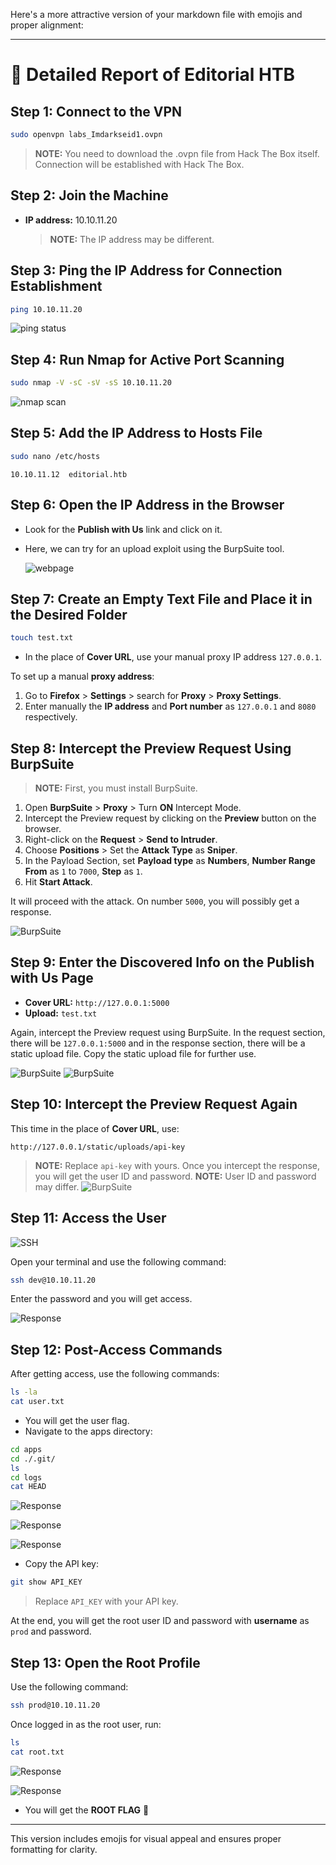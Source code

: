 Here's a more attractive version of your markdown file with emojis and proper alignment:

---

# 📝 Detailed Report of Editorial HTB

## Step 1: Connect to the VPN

```sh
sudo openvpn labs_Imdarkseid1.ovpn
```
> **NOTE:** You need to download the .ovpn file from Hack The Box itself. Connection will be established with Hack The Box.

## Step 2: Join the Machine

- **IP address:** 10.10.11.20
  > **NOTE:** The IP address may be different.

## Step 3: Ping the IP Address for Connection Establishment

```sh
ping 10.10.11.20
```
![ping status](Editorial/Images_screeshots/ping_ip.png)

## Step 4: Run Nmap for Active Port Scanning

```sh
sudo nmap -V -sC -sV -sS 10.10.11.20
```

![nmap scan](Editorial/Images_screeshots/nmap_scan.png)

## Step 5: Add the IP Address to Hosts File

```sh
sudo nano /etc/hosts
```

```plaintext
10.10.11.12  editorial.htb
```

## Step 6: Open the IP Address in the Browser

- Look for the **Publish with Us** link and click on it.
- Here, we can try for an upload exploit using the BurpSuite tool.

  ![webpage](Editorial/Images_screeshots/webpage_upload.png)

## Step 7: Create an Empty Text File and Place it in the Desired Folder

```sh
touch test.txt
```
- In the place of **Cover URL**, use your manual proxy IP address `127.0.0.1`.

To set up a manual **proxy address**: 
1. Go to **Firefox** > **Settings** > search for **Proxy** > **Proxy Settings**.
2. Enter manually the **IP address** and **Port number** as `127.0.0.1` and `8080` respectively.


## Step 8: Intercept the Preview Request Using BurpSuite

> **NOTE:** First, you must install BurpSuite.

1. Open **BurpSuite** > **Proxy** > Turn **ON** Intercept Mode.
2. Intercept the Preview request by clicking on the **Preview** button on the browser.
3. Right-click on the **Request** > **Send to Intruder**.
4. Choose **Positions** > Set the **Attack Type** as **Sniper**.
5. In the Payload Section, set **Payload type** as **Numbers**, **Number Range From** as `1` to `7000`, **Step** as `1`.
6. Hit **Start Attack**.

It will proceed with the attack. On number `5000`, you will possibly get a response.

![BurpSuite](Editorial/Images_screeshots/Burpsuite_intercept.png)


## Step 9: Enter the Discovered Info on the Publish with Us Page

- **Cover URL:** `http://127.0.0.1:5000`
- **Upload:** `test.txt`

Again, intercept the Preview request using BurpSuite. In the request section, there will be `127.0.0.1:5000` and in the response section, there will be a static upload file. Copy the static upload file for further use.

![BurpSuite](Editorial/Images_screeshots/Burpsuite_intercept1.png)
![BurpSuite](Editorial/Images_screeshots/Burpsuite_intercept2.png)

## Step 10: Intercept the Preview Request Again

This time in the place of **Cover URL**, use:

```plaintext
http://127.0.0.1/static/uploads/api-key
```

> **NOTE:** Replace `api-key` with yours. Once you intercept the response, you will get the user ID and password.
> **NOTE:** User ID and password may differ.
![BurpSuite](Editorial/Images_screeshots/Burpsuite_intercept2.png)




## Step 11: Access the User

![SSH](Editorial/Images_screeshots/ssh_login.png)

Open your terminal and use the following command:

```sh
ssh dev@10.10.11.20
```
Enter the password and you will get access.

![Response](Editorial/Images_screeshots/user_flag.png)

## Step 12: Post-Access Commands

After getting access, use the following commands:

```sh
ls -la
cat user.txt
```

- You will get the user flag.
- Navigate to the apps directory:
```sh
cd apps
cd ./.git/
ls
cd logs
cat HEAD
```

![Response](Editorial/Images_screeshots/user_flag1.png)

![Response](Editorial/Images_screeshots/user_flag2.png)

![Response](Editorial/Images_screeshots/user_flag3.png)

- Copy the API key:
```sh
git show API_KEY
```
> Replace `API_KEY` with your API key.

At the end, you will get the root user ID and password with **username** as `prod` and password.

## Step 13: Open the Root Profile

Use the following command:

```sh
ssh prod@10.10.11.20
```

Once logged in as the root user, run:

```sh
ls
cat root.txt
```

![Response](Editorial/Images_screeshots/root_flag.png)

![Response](Editorial/Images_screeshots/root_flag1.png)

- You will get the **ROOT FLAG** 🏁

---

This version includes emojis for visual appeal and ensures proper formatting for clarity.
